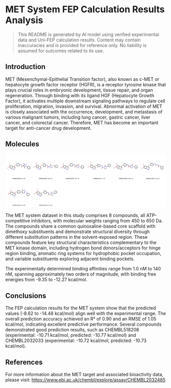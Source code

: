 # MET System FEP Calculation Results Analysis

> This README is generated by AI model using verified experimental data and Uni-FEP calculation results. Content may contain inaccuracies and is provided for reference only. No liability is assumed for outcomes related to its use.

## Introduction

MET (Mesenchymal-Epithelial Transition factor), also known as c-MET or hepatocyte growth factor receptor (HGFR), is a receptor tyrosine kinase that plays crucial roles in embryonic development, tissue repair, and organ regeneration. Through binding with its ligand HGF (Hepatocyte Growth Factor), it activates multiple downstream signaling pathways to regulate cell proliferation, migration, invasion, and survival. Abnormal activation of MET is closely associated with the occurrence, development, and metastasis of various malignant tumors, including lung cancer, gastric cancer, liver cancer, and colorectal cancer. Therefore, MET has become an important target for anti-cancer drug development.

## Molecules

![Molecular structures of representative compounds](mol_grid.png)

The MET system dataset in this study comprises 8 compounds, all ATP-competitive inhibitors, with molecular weights ranging from 450 to 650 Da. The compounds share a common quinoxaline-based core scaffold with dimethoxy substituents and demonstrate structural diversity through different substitution patterns in the solvent-exposed region. These compounds feature key structural characteristics complementary to the MET kinase domain, including hydrogen bond donors/acceptors for hinge region binding, aromatic ring systems for hydrophobic pocket occupation, and variable substituents exploring adjacent binding pockets.

The experimentally determined binding affinities range from 1.0 nM to 140 nM, spanning approximately two orders of magnitude, with binding free energies from -9.35 to -12.27 kcal/mol.

## Conclusions

The FEP calculation results for the MET system show that the predicted values (-8.62 to -14.48 kcal/mol) align well with the experimental range. The overall prediction accuracy achieved an R² of 0.90 and an RMSE of 1.05 kcal/mol, indicating excellent predictive performance. Several compounds demonstrated good prediction results, such as CHEMBL518208 (experimental: -10.71 kcal/mol, predicted: -10.77 kcal/mol) and CHEMBL2032033 (experimental: -10.72 kcal/mol, predicted: -10.73 kcal/mol).

## References

For more information about the MET target and associated bioactivity data, please visit:
https://www.ebi.ac.uk/chembl/explore/assay/CHEMBL2032485 
